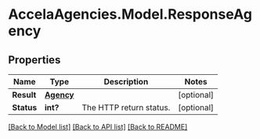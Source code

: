 # AccelaAgencies.Model.ResponseAgency
## Properties

Name | Type | Description | Notes
------------ | ------------- | ------------- | -------------
**Result** | [**Agency**](Agency.md) |  | [optional] 
**Status** | **int?** | The HTTP return status. | [optional] 

[[Back to Model list]](../README.md#documentation-for-models) [[Back to API list]](../README.md#documentation-for-api-endpoints) [[Back to README]](../README.md)

